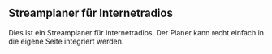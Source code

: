 Streamplaner für Internetradios
-------------------------------


Dies ist ein Streamplaner für Internetradios. 
Der Planer kann recht einfach in die eigene Seite integriert werden. 

